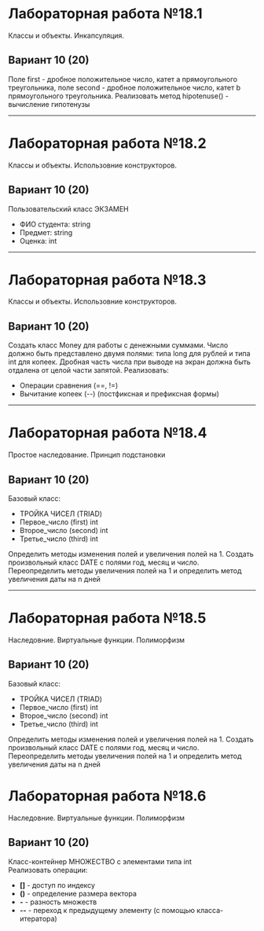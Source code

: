# Лабораторная работа №18.1
Классы и объекты. Инкапсуляция. 

## Вариант 10 (20)
Поле first - дробное положительное число, катет a прямоугольного треугольника, поле second - дробное положительное число, катет b прямоугольного треугольника. Реализовать метод hipotenuse() - вычисление гипотенузы

<hr>

# Лабораторная работа №18.2
Классы и объекты. Использовние конструкторов. 

## Вариант 10 (20)
Пользовательский класс ЭКЗАМЕН

- ФИО студента: string
- Предмет: string
- Оценка: int

<hr>

# Лабораторная работа №18.3
Классы и объекты. Использовние конструкторов. 

## Вариант 10 (20)
Создать класс Money для работы с денежными суммами. 
Число должно быть представлено двумя полями: типа long для рублей и типа int для копеек.
Дробная часть числа при выводе на экран должна быть отдалена от целой части запятой. Реализовать:
- Операции сравнения (==, !=)
- Вычитание копеек (--) (постфиксная и префиксная формы)

<hr>

# Лабораторная работа №18.4
Простое наследование. Принцип подстановки

## Вариант 10 (20)
Базовый класc:
- ТРОЙКА ЧИСЕЛ (TRIAD)
- Первое_число (first) int
- Второе_число (second) int
- Третье_число (third) int

Определить методы изменения полей и увеличения полей на 1.
Создать произвольный класс DATE с полями год, месяц и число. 
Переопределить методы увеличения полей на 1 и определить метод увеличения даты на n дней

<hr>

# Лабораторная работа №18.5
Наследовние. Виртуальные функции. Полиморфизм

## Вариант 10 (20)
Базовый класc:
- ТРОЙКА ЧИСЕЛ (TRIAD)
- Первое_число (first) int
- Второе_число (second) int
- Третье_число (third) int

Определить методы изменения полей и увеличения полей на 1.
Создать произвольный класс DATE с полями год, месяц и число. 
Переопределить методы увеличения полей на 1 и определить метод увеличения даты на n дней

# Лабораторная работа №18.6
Наследовние. Виртуальные функции. Полиморфизм

## Вариант 10 (20)
Класс-контейнер МНОЖЕСТВО с элементами типа int<br>
Реализовать операции:
- <b>[]</b> - доступ по индексу
- <b>()</b> - определение размера вектора
- <b>-</b> - разность множеств
- <b>--</b> - переход к предыдущему элементу (с помощью класса-итератора)